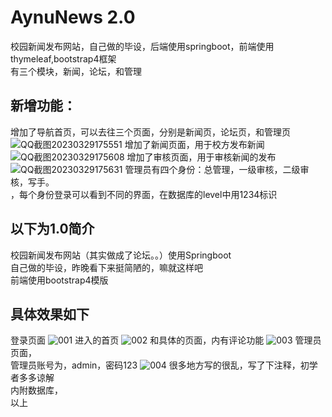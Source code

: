 # AynuNews 2.0
校园新闻发布网站，自己做的毕设，后端使用springboot，前端使用thymeleaf,bootstrap4框架  
有三个模块，新闻，论坛，和管理
## 新增功能：
增加了导航首页，可以去往三个页面，分别是新闻页，论坛页，和管理页  
![QQ截图20230329175551](https://user-images.githubusercontent.com/98018410/228535979-89c89a60-520d-441a-b387-fefef1f321d7.png)
增加了新闻页面，用于校方发布新闻  
![QQ截图20230329175608](https://user-images.githubusercontent.com/98018410/228536306-18b16a3f-8023-4cce-b05d-ae384c686436.png)
增加了审核页面，用于审核新闻的发布
![QQ截图20230329175631](https://user-images.githubusercontent.com/98018410/228536424-fe918e93-80b1-4ba6-bf78-ce88501e8502.png)
管理员有四个身份：总管理，一级审核，二级审核，写手。  
，每个身份登录可以看到不同的界面，在数据库的level中用1234标识
## 以下为1.0简介
校园新闻发布网站（其实做成了论坛。。）使用Springboot  
自己做的毕设，昨晚看下来挺简陋的，嘛就这样吧  
前端使用bootstrap4模版  
## 具体效果如下
登录页面
![001](https://user-images.githubusercontent.com/98018410/226301370-e6dddc91-013c-4edf-815e-18f1d16efa0d.png)
进入的首页
![002](https://user-images.githubusercontent.com/98018410/226302585-1977c581-b189-4626-afd5-5f24c8141450.png)
和具体的页面，内有评论功能
![003](https://user-images.githubusercontent.com/98018410/226303482-3cdeba86-75ce-46f5-b9b6-f8e5686be584.png)
管理员页面，  
管理员账号为，admin，密码123
![004](https://user-images.githubusercontent.com/98018410/226303522-70a59692-4942-4319-90ec-9ddce44451c4.png)
很多地方写的很乱，写了下注释，初学者多多谅解  
内附数据库，  
以上

